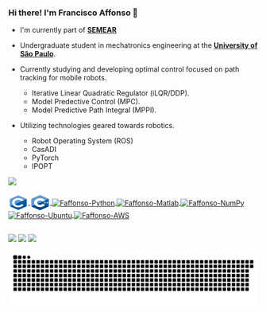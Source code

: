 ### Hi there! I'm Francisco Affonso 👋

- I'm currently part of **[SEMEAR]**
- Undergraduate student in mechatronics engineering at the **[University of São Paulo]**.
- Currently studying and developing optimal control focused on path tracking for mobile robots.
  - Iterative Linear Quadratic Regulator (iLQR/DDP).
  - Model Predective Control (MPC).
  - Model Predictive Path Integral (MPPI).
 
- Utilizing technologies geared towards robotics.
  - Robot Operating System (ROS)
  - CasADI
  - PyTorch
  - IPOPT

<div>
  <a href="https://github.com/faffonso">
  <img height="180em" src="https://github-readme-stats.vercel.app/api?username=faffonso&show_icons=true&theme=gotham&include_all_commits=false&count_private=true"/>
</div>

<div style="display: inline_block"><br>
  <img align="center" alt="Faffonso-C" height="30" width="40" src="https://raw.githubusercontent.com/devicons/devicon/master/icons/c/c-original.svg">
  <img align="center" alt="Faffonso-Cpp" height="30" width="40" src="https://raw.githubusercontent.com/devicons/devicon/master/icons/cplusplus/cplusplus-original.svg">
  <img align="center" alt="Faffonso-Python" height="30" width="40" src="https://cdn.jsdelivr.net/gh/devicons/devicon/icons/python/python-original.svg">
  <img align="center" alt="Faffonso-Matlab" height="30" width="40" src="https://cdn.jsdelivr.net/gh/devicons/devicon/icons/matlab/matlab-original.svg">
  <img align="center" alt="Faffonso-NumPy" height="30" width="40" src="https://cdn.jsdelivr.net/gh/devicons/devicon/icons/numpy/numpy-original.svg">
  <img align="center" alt="Faffonso-Ubuntu" height="30" width="40" src="https://cdn.jsdelivr.net/gh/devicons/devicon/icons/ubuntu/ubuntu-plain.svg">
  <img align="center" alt="Faffonso-AWS" height="30" width="40" src="https://cdn.jsdelivr.net/gh/devicons/devicon/icons/amazonwebservices/amazonwebservices-original.svg">
</div>

##
  
<div> 
  <a href = "mailto:francisco.affonso02@gmail.com"><img src="https://img.shields.io/badge/-Gmail-%23333?style=for-the-badge&logo=gmail&logoColor=white" target="_blank"></a>
  <a href="https://www.linkedin.com/in/francisco-affonso-158955208/" target="_blank"><img src="https://img.shields.io/badge/-LinkedIn-%230077B5?style=for-the-badge&logo=linkedin&logoColor=white" target="_blank"></a>
  <a href="https://www.instagram.com/fran_affonso/" target="_blank"><img src="https://img.shields.io/badge/-Instagram-%23E4405F?style=for-the-badge&logo=instagram&logoColor=white" target="_blank"></a>
 
  ![Snake animation](https://github.com/faffonso/faffonso/blob/output/github-contribution-grid-snake.svg)
 
</div>

<!-- links -->

[SEMEAR]: https://github.com/Grupo-SEMEAR-USP "Grupo SEMEAR - EESC/USP"
[University of São Paulo]: [https://eesc.usp.br/]
